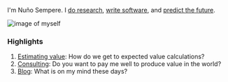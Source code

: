 I'm Nu&#xF1;o Sempere. I [do research](https://nunosempere.com/blog), [write software](https://git.nunosempere.com/), and [predict the future](https://samotsvety.org/).

<img src="https://images.nunosempere.com/top/me.jpg" alt="image of myself" class="img-frontpage-center"> 

### Highlights

1. [Estimating value](https://nunosempere.com/research/#value-estimation): How do we get to expected value calculations?
2. [Consulting](https://nunosempere.com/consulting/): Do you want to pay me well to produce value in the world?
3. [Blog](https://nunosempere.com/blog/): What is on my mind these days?

